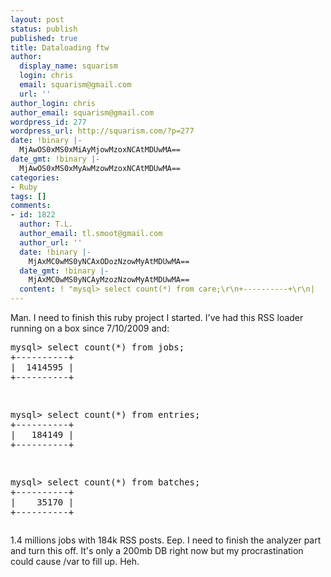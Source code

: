 ```yaml
---
layout: post
status: publish
published: true
title: Dataloading ftw
author:
  display_name: squarism
  login: chris
  email: squarism@gmail.com
  url: ''
author_login: chris
author_email: squarism@gmail.com
wordpress_id: 277
wordpress_url: http://squarism.com/?p=277
date: !binary |-
  MjAwOS0xMS0xMiAyMjowMzoxNCAtMDUwMA==
date_gmt: !binary |-
  MjAwOS0xMS0xMyAwMzowMzoxNCAtMDUwMA==
categories:
- Ruby
tags: []
comments:
- id: 1822
  author: T.L.
  author_email: tl.smoot@gmail.com
  author_url: ''
  date: !binary |-
    MjAxMC0wMS0yNCAxODozNzowMyAtMDUwMA==
  date_gmt: !binary |-
    MjAxMC0wMS0yNCAyMzozNzowMyAtMDUwMA==
  content: ! "mysql> select count(*) from care;\r\n+----------+\r\n|    0 |\r\n+----------+"
---
```

<p>Man.  I need to finish this ruby project I started.  I've had this RSS loader running on a box since 7/10/2009 and:</p>
<pre>mysql> select count(*) from jobs;
+----------+
|  1414595 |
+----------+</p>
<p>mysql> select count(*) from entries;
+----------+
|   184149 |
+----------+</p>
<p>mysql> select count(*) from batches;
+----------+
|    35170 |
+----------+
</pre></p>
<p>1.4 millions jobs with 184k RSS posts.  Eep.  I need to finish the analyzer part and turn this off.  It's only a 200mb DB right now but my procrastination could cause /var to fill up.  Heh.</p>
